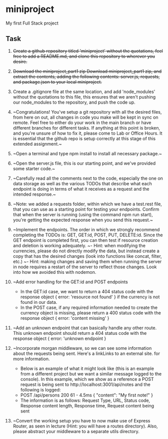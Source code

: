 # miniproject
My first Full Stack project


## Task

1. ~~Create a github repository titled 'miniproject' without the quotations, feel free to add a README.md, and clone this repository to wherever you desire.~~

2. ~~Download the miniproject_part1 zip Download miniproject_part1 zip, and extract the contents, adding the following contents: server.js, requests, and package.json to your local miniproject.~~

3. Create a .gitignore file at the same location, and add 'node_modules' without the quotations to this file, this ensures that we aren't pushing our node_modules to the repository, and push the code up.

4. ~Congratulations! You've setup a git repository with all the desired files, from here on out, all changes in code you make will be kept in sync on remote. Feel free to either do your work in the main branch or have different branches for different tasks.  If anything at this point is broken, and you're unsure of how to fix it, please come to Lab or Office Hours. It is essential that the github repo is setup correctly at this stage of this extended assignment.~

5. ~Open a terminal and type npm install to install all necessary package.~

6. ~Open the server.js file, this is our starting point, and we've provided some starter code.~

7. ~Carefully read all the comments next to the code, especially the one on data storage as well as the various TODOs that describe what each endpoint is doing in terms of what it receives as a request and the intended response.~

8. ~Note: we added a requests folder, within which we have a test.rest file, that you can use as a starting point for testing your endpoints. Confirm that when the server is running (using the command npm run start), you're getting the expected response when you send this request.~

9. ~Implement the endpoints. The order in which we strongly recommend completing the TODOs is: GET, GET:id, POST, PUT, DELETE:id. Since the GET endpoint is completed first, you can then test if resource creation and deletion is working adequately.
    ~- Hint: when modifying the currencies, please do not directly modify the data, but instead create a copy that has the desired changes (look into functions like concat, filter, etc.)
    ~- Hint: making changes and saving them when running the server in node requires a restart of the server to reflect those changes. Look into how we avoided this with nodemon. 

10. ~Add error handling for the GET:id and POST endpoints
    - In the GET:id case, we want to return a 404 status code with the response object { error: 'resource not found' } if the currency is not found in our data. 
    - In the POST case, if any required information needed to create the currency object is missing, please return a 400 status code with the response object { error: 'content missing' }

11. ~Add an unknown endpoint that can basically handle any other route. This unknown endpoint should return a 404 status code with the response object { error: 'unknown endpoint }

12. ~Incorporate morgan middleware, so we can see some information about the requests being sent. Here's a linkLinks to an external site. for more information.
    - Below is an example of what it might look like (this is an example from a different project but we want a similar message logged to the console). In this example, which we show as a reference a POST request is being sent to http://localhost:3001/api/notes and the following is logged:
    - POST /api/persons 200 61 - 4.5ms { "content": "My first note!" }
    - The information is as follows: Request Type, URL, Status code, Response content length, Response time, Request content being sent

13. ~Convert the working setup you have to now make use of Express Router, as seen in lecture (Hint: you will have a routes directory). Also, please abstract your middleware to a separate utils directory.